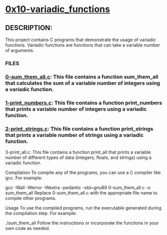 # [0x10-variadic_functions](https://github.com/DamilolaALX/alx-low_level_programming/0x10-variadic_functions)

## DESCRIPTION:
This project contains C programs that demonstrate the usage of variadic functions. Variadic functions are functions that can take a variable number of arguments.

### FILES
### [0-sum_them_all.c](https://github.com/DamilolaALX/alx-low_level_programming/0x10-variadic_functions/blob/master/0-sum_them_all.c): This file contains a function sum_them_all that calculates the sum of a variable number of integers using a variadic function.

### [1-print_numbers.c](https://github.com/DamilolaALX/alx-low_level_programming/0x10-variadic_functions/blob/master/1-print_numbers.c): This file contains a function print_numbers that prints a variable number of integers using a variadic function.

### [2-print_strings.c](https://github.com/DamilolaALX/alx-low_level_programming/0x10-variadic_functions/blob/master/2-print_strings.c): This file contains a function print_strings that prints a variable number of strings using a variadic function.

3-print_all.c: This file contains a function print_all that prints a variable number of different types of data (integers, floats, and strings) using a variadic function.

Compilation
To compile any of the programs, you can use a C compiler like gcc. For example:

gcc -Wall -Werror -Wextra -pedantic -std=gnu89 0-sum_them_all.c -o sum_them_all
Replace 0-sum_them_all.c with the appropriate file name to compile other programs.

Usage
To use the compiled programs, run the executable generated during the compilation step. For example:

./sum_them_all
Follow the instructions or incorporate the functions in your own code as needed.
